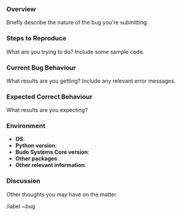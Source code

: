 ### Overview
Briefly describe the nature of the bug you're submitting.

### Steps to Reproduce
What are you trying to do?  Include some sample code.

### Current Bug Behaviour
What results are you getting?  Include any relevant error messages.

### Expected Correct Behaviour
What results are you expecting?

### Environment
- **OS**: 
- **Python version**:
- **Budo Systems Core version**:
- **Other packages**:
- **Other relevant information**:

### Discussion
Other thoughts you may have on the matter.


/label ~bug
